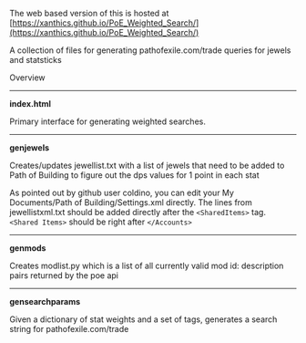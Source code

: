 The web based version of this is hosted at [https://xanthics.github.io/PoE_Weighted_Search/](https://xanthics.github.io/PoE_Weighted_Search/)

A collection of files for generating pathofexile.com/trade queries for jewels and statsticks

Overview
********

**index.html**

Primary interface  for generating weighted searches.

---

**genjewels** 

Creates/updates jewellist.txt with a list of jewels that need to be added to Path of Building to figure out the dps values for 1 point in each stat

As pointed out by github user coldino, you can edit your My Documents/Path of Building/Settings.xml directly.  The lines from jewellistxml.txt should be added directly after the `<SharedItems>` tag.  `<Shared Items>` should be right after `</Accounts>`

---

**genmods** 

Creates modlist.py which is a list of all currently valid mod id: description pairs returned by the poe api

---

**gensearchparams**

Given a dictionary of stat weights and a set of tags, generates a search string for pathofexile.com/trade